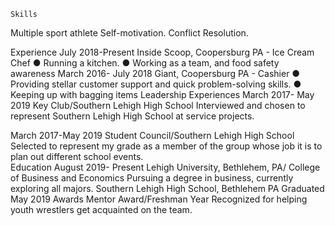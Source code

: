     Skills
Multiple sport athlete
Self-motivation.
Conflict Resolution.

Experience
July 2018-Present
Inside Scoop, Coopersburg PA  - Ice Cream Chef
●	Running a kitchen.
●	Working as a team, and food safety awareness
March 2016- July 2018
Giant, Coopersburg PA - Cashier 
●	Providing stellar customer support and quick problem-solving skills.
●	Keeping up with bagging items
Leadership Experiences
March 2017- May 2019
Key Club/Southern Lehigh High School
Interviewed and chosen to represent Southern Lehigh High School at service projects.

March 2017-May 2019
Student Council/Southern Lehigh High School
Selected to represent my grade as a member of the group whose job it is to plan out different school events.  
Education
August 2019- Present
Lehigh University, Bethlehem, PA/ College of Business and Economics
Pursuing a degree in business, currently exploring all majors.
Southern Lehigh High School, Bethlehem PA 
Graduated May 2019
Awards
Mentor Award/Freshman Year
Recognized for helping youth wrestlers get acquainted on the team.
